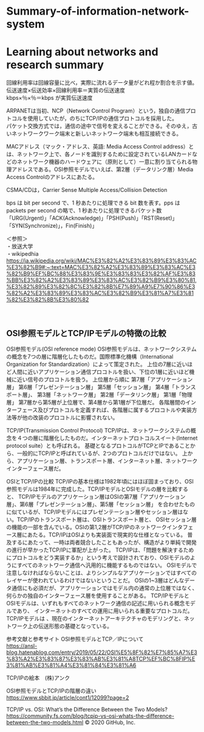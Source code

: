 # Summary-of-information-network-system
# Learning about networks and research summary

回線利用率は回線容量に比べ，実際に流れるデータ量がどれ程か割合を示す値。伝送速度×伝送効率×回線利用率＝実質の伝送速度 <br>
kbps×％×％＝kbps が実質伝送速度

ARPANETは当初、NCP（Network Control Program）という，独自の通信プロトコルを使用していたが，のちにTCP/IPの通信プロトコルを採用した。<br> 
パケット交換方式では，通信の途中で信号を変えることができる。そのゆえ，古いネットワークワーク端末と新しいネットワーク端末も相互接続できる。<br>

MACアドレス（マック・アドレス、英語: Media Access Control address）とは、ネットワーク上で、各ノードを識別するために設定されているLANカードなどのネットワーク機器のハードウェアに（原則として）一意に割り当てられる物理アドレスである。OSI参照モデルでいえば、第2層（データリンク層）Media Access Controlのアドレスにあたる。

CSMA/CDは，Carrier Sense Multiple Access/Collision Detection

bps は bit per second で、1 秒あたりに処理できる bit 数を表す。pps は packets per second の略で、1 秒あたりに処理できるパケット数<br>
「URG(Urgent)」「ACK(Acknowledge)」「PSH(Push)」「RST(Reset)」「SYN(Synchronize)」，Fin(Finish)」

＜参照＞<br>
・放送大学<br>
・wikipedhia<br>
https://ja.wikipedia.org/wiki/MAC%E3%82%A2%E3%83%89%E3%83%AC%E3%82%B9#:~:text=MAC%E3%82%A2%E3%83%89%E3%83%AC%E3%82%B9%EF%BC%88%E3%83%9E%E3%83%83%E3%82%AF%E3%83%BB%E3%82%A2%E3%83%89%E3%83%AC%E3%82%B9%E3%80%81,%E3%82%89%E3%82%8C%E3%82%8B%E7%89%A9%E7%90%86%E3%82%A2%E3%83%89%E3%83%AC%E3%82%B9%E3%81%A7%E3%81%82%E3%82%8B%E3%80%82
<br><br><br>

<h2>OSI参照モデルとTCP/IPモデルの特徴の比較</h2>


OSI参照モデル(OSI reference mode)
OSI参照モデルは、ネットワークシステムの概念を7つの層に階層化したものだ。国際標準化機構（International Organization for Standardization）によって策定された。
上位の7層に近いほど人間に近いアプリケーション通信プロコトルを扱い、下位の1層に近いほど機械に近い信号のプロコトルを扱う。
上位層から順に
第7層「アプリケーション層」
第6層「プレゼンテーション層」
第5層「セッション層」
第4層「トランスポート層」、
第3層「ネットワーク層」
第2層「データリンク層」
第1層「物理層」
第7層から第5層が上位層で、第4層から第1層が下位層だ。
各階層間のインターフェース及びプロトコルを定義すれば、各階層に属するプロコトルや実装方法等が他の改装のプロコトルに影響されない。

TCP/IP(Transmission Control Protocol)
TCP/IPは、ネットワークシステムの概念を４つの層に階層化したものだ。インターネットプロトコルスイート(Internet protocol suite）とも呼ばれる。
基礎となるプロトコルがTCPとIPであることから、一般的にTCP/IPと呼ばれているが、2つのプロトコルだけではない。
上から、アプリケーション層、トランスポート層、インターネット層、ネットワークインターフェース層だ。

OSIとTCP/IPの比較
TCP/IPの基本仕様は1982年頃にはほぼ固まっており、OSI参照モデルは1984年に完成した。TCP/IPモデルとOSIモデルの層を比較すると、
TCP/IPモデルのアプリケーション層はOSIの第7層「アプリケーション層」、第6層「プレゼンテーション層」、第5層「セッション層」
を合わせたものに似ているが、TCP/IPモデルにはプレゼンテーション層やセッション層はない。TCP/IPのトランスポート層は、OSIトランスポート層と、
OSIセッション層の機能の一部を含んでいる。OSIの第1,2層がTCP/IPのネットワークインタフェース層にあたる。TCP/IPはOSIよりも実装面で現実的な仕様となっている。
普及するにあたって、一時は両者競合したこともあったが、構造がより単純で開発の進行が早かったTCP/IPに軍配が上がった。
TCP/IPは、「問題を解決するためにプロトコルをどう実装するか」という考えで設計されており、OSIモデルのようにすべてのネットワーク通信へ汎用的に機能するものではない。
OSIモデルで注意しなければならないことは、よりシンプルなアプリケーションではすべてのレイヤーが使われているわけではないということだ。
OSIの1~3層はどんなデータ通信にも必須だが、アプリケーションではモデル内の通常の上位層ではなく、何らかの独自のインターフェース層を使用することがある。
TCP/IPモデルとOSIモデルは、いずれもすべてのネットワーク通信の記述に用いられる概念モデルであり、
インターネットのすべての運用に用いられる重要なプロトコルだ。TCP/IPモデルは
、現在のインターネットアーキテクチャのモデリングと、ネットワーク上の伝送形態の基礎となっている。




参考文献と参考サイト
OSI参照モデルとTCP／IPについて <br>
https://ansl-blog.hatenablog.com/entry/2019/05/22/OSI%E5%8F%82%E7%85%A7%E3%83%A2%E3%83%87%E3%83%AB%E3%81%A8TCP%EF%BC%8FIP%E3%81%AB%E3%81%A4%E3%81%84%E3%81%A6

TCP/IPの絵本　(株)アンク

OSI参照モデルとTCP/IPの階層の違い
https://www.sbbit.jp/article/cont1/12099?page=2

TCP/IP vs. OSI: What’s the Difference Between the Two Models?
https://community.fs.com/blog/tcpip-vs-osi-whats-the-difference-between-the-two-models.html
© 2020 GitHub, Inc.
